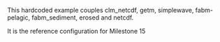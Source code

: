This hardcoded example  couples clm_netcdf, getm, simplewave, fabm-pelagic, fabm_sediment, 
erosed and netcdf.

It is the reference configuration for Milestone 15
